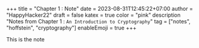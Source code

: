 +++
title = "Chapter 1 : Note"
date = 2023-08-31T12:45:22+07:00
author = "HappyHacker22"
draft = false
katex = true
color = "pink"
description "Notes from Chapter 1 : `An Introduction to Cryptography`"
tag = ["notes", "hoffstein", "cryptography"]
enableEmoji = true
+++

This is the note

